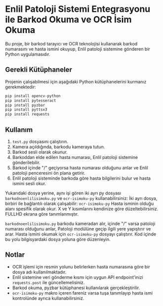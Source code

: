 # Enlil Patoloji Sistemi Entegrasyonu ile Barkod Okuma ve OCR İsim Okuma

Bu proje, bir barkod tarayıcı ve OCR teknolojisi kullanarak barkod numarasını ve hasta ismini okuyup, Enlil patoloji sistemine gönderen bir Python uygulamasıdır.

## Gerekli Kütüphaneler

Projenin çalışabilmesi için aşağıdaki Python kütüphanelerini kurmanız gerekmektedir:

```bash
pip install opencv-python
pip install pytesseract
pip install pyzbar
pip install pyttsx3
pip install requests
```

## Kullanım

1. `test.py` dosyasını çalıştırın.
2. Kamera açıldığında, barkodu kameraya tutun.
3. Barkod sesli olarak okunur.
4. Barkoddan elde edilen hasta numarası, Enlil patoloji sistemine gönderilebilir.
5. Barkod içinde "/" geçiyorsa hasta numarası olduğunu anlar ve Enlil patoloji penceresini ön plana getirir.
6. Enlil patoloji sisteminde barkoda göre hasta bilgilerini bulur ve hasta ismini sesli okur.

Yukarıdaki dosya yerine, aynı işi gören iki ayrı py dosyası `barkodnoenlilisimoku.py` ve `ocr-isimoku-py` kullanabilirsiniz:
İki ayrı dosya, birbiri ile bağlantılı olarak çalışabilir:
`ocr-isimoku-py` Hasta isminin olduğu alanı spesifik olarak okur. 
X ve Y kısımlarını kendinize göre düzeltebilirsiniz. 
FULLHD ekrana göre tanımlanmıştır.

`barkodnoenlilisimoku.py` barkodu kameradan alır, içinde "/" varsa patoloji numarası olduğunu anlar, Patoloji modülüne geçip ilgili yere yapıştırır ve arar. 
Hasta ismini okumak için `ocr-isimoku-py` dosyayı çalıştırır. 
Kod içinde bu yolu bilgisyardaki dosya yoluna göre düzenleyin.


## Notlar

- OCR işlemi için resmin yolunu belirlerken hasta numarasına göre bir dosya adı kullanılmaktadır. 
- Enlil sistemine veri gönderme kısmı için uygun API endpoint'inizi `requests.post` ile güncellemelisiniz.
- Barkod okuma, pyzbar kütüphanesi kullanılarak gerçekleştirilir.
- `ocr-isimoku-py` makro içeren fareniz varsa tuşa tanımlayıp hasta ismi kontrolünde ayrıca kullanabilirsiniz.
```
